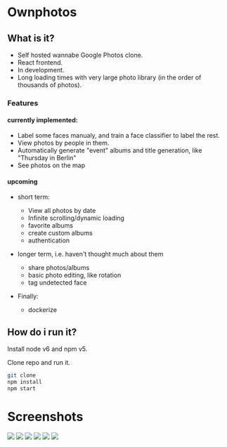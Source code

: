 # Ownphotos

## What is it?

- Self hosted wannabe Google Photos clone. 
- React frontend. 
- In development. 
- Long loading times with very large photo library (in the order of thousands of photos).

### Features

#### currently implemented:
  - Label some faces manualy, and train a face classifier to label the rest.
  - View photos by people in them.
  - Automatically generate "event" albums and title generation, like "Thursday in Berlin"
  - See photos on the map

#### upcoming

  - short term:
    - View all photos by date
    - Infinite scrolling/dynamic loading
    - favorite albums
    - create custom albums
    - authentication

  - longer term, i.e. haven't thought much about them
    - share photos/albums
    - basic photo editing, like rotation
    - tag undetected face

  - Finally:
    - dockerize

## How do i run it?

Install node v6 and npm v5.

Clone repo and run it.

```bash
git clone
npm install
npm start
```

# Screenshots

![](/screenshots/face-dashboard.png)
![](/screenshots/people-dashboard.png)
![](/screenshots/album-events.png)
![](/screenshots/album-event-gallery.png)
![](/screenshots/album-people.png)
![](/screenshots/album-people-gallery.png)
